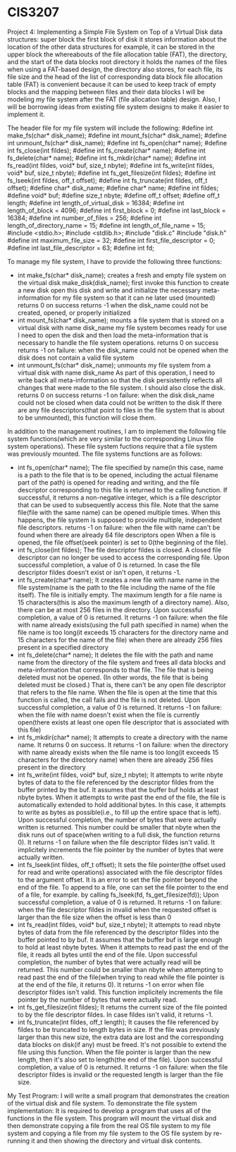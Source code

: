 # CIS3207
Project 4: Implementing a Simple File System on Top of a Virtual Disk
data structures:
super block
  the first block of disk
  it stores information about the location of the other data structures
  for example, it can be stored in the upper block the whereabouts of the file allocation table (FAT), the directory, and the  start of the data blocks
root directory
  it holds the names of the files
  when using a FAT-based design, the directory also stores, for each file, its file size and the head of the list of corresponding data block
file allocation table (FAT)
  is convenient because it can be used to keep track of empty blocks and the mapping between files and their data blocks
I will be modeling my file system after the FAT (file allocation table) design.
Also, I will be borrowing ideas from existing file system designs to make it easier to implement it.

The header file for my file system will include the following:
  #define int make_fs(char* disk_name);
  #define int mount_fs(char* disk_name);
  #define int unmount_fs(char* disk_name);
  #define int fs_open(char* name);
  #define int fs_close(int fildes);
  #define int fs_create(char* name);
  #define int fs_delete(char* name);
  #define int fs_mkdir(char* name);
  #define int fs_read(int fildes, void* buf, size_t nbyte);
  #define int fs_write(int fildes, void* buf, size_t nbyte);
  #define int fs_get_filesize(int fildes);
  #define int fs_lseek(int fildes, off_t offset);
  #define int fs_truncate(int fildes, off_t offset);
  #define char* disk_name;
  #define char* name;
  #define int fildes;
  #define void* buf;
  #define size_t nbyte;
  #define off_t offset;
  #define off_t length;
  #define int length_of_virtual_disk = 16384;
  #define int length_of_block = 4096;
  #define int first_block = 0;
  #define int last_block = 16384;
  #define int number_of_files = 256;
  #define int length_of_directory_name = 15;
  #define int length_of_file_name = 15;
  #include <stdio.h>;
  #include <stdlib.h>;
  #include "disk.c"
  #include "disk.h"
  #define int maximum_file_size = 32;
  #define int first_file_descriptor = 0;
  #define int last_file_descriptor = 63;
  #define int fd;
  
To manage my file system, I have to provide the following three functions:
- int make_fs(char* disk_name);
    creates a fresh and empty file system on the virtual disk
    make_disk(disk_name);
      first invoke this function to create a new disk
    open this disk and write and initialize the necessary meta-information for my file system so that it can ne later used (mounted)
    returns 0 on success
    returns -1 when the disk_name could not be created, opened, or properly initialized
- int mount_fs(char* disk_name);
    mounts a file system that is stored on a virtual disk with name disk_name
    my file system becomes ready for use
    I need to open the disk and then load the meta-information that is necessary to handle the file system operations.
    returns 0 on success
    returns -1 on failure:
      when the disk_name could not be opened
      when the disk does not contain a valid file system
- int unmount_fs(char* disk_name);
    unmounts my file system from a virtual disk with name disk_name
    As part of this operation, I need to write back all meta-information so that the disk persistently reflects all changes that were made to the file system.
    I should also close the disk.
    returns 0 on success
    returns -1 on failure:
      when the disk disk_name could not be closed
      when data could not be written to the disk
    If there are any file descriptors(that point to files in the file system that is about to be unmounted), this function will close them.

In addition to the management routines, I am to implement the following file system functions(which are very similar to the corresponding Linux file system operations). These file system fuctions require that a file system was previously mounted. The file systems functions are as follows:
- int fs_open(char* name);
    The file specified by name(in this case, name is a path to the file that is to be opened, including the actual filename part of the path) is opened for reading and writing, and the file descriptor corresponding to this file is returned to the calling function.
    If successful, it returns a non-negative integer, which is a file descriptor that can be used to subsequently access this file.
    Note that the same file(file with the same name) can be opened multiple times.
    When this happens, the file system is supposed to provide multiple, independent file descriptors.
    returns -1 on failure:
      when the file with name can't be found
      when there are already 64 file descriptors open
     When a file is opened, the file offset(seek pointer) is set to 0(the beginning of the file).
- int fs_close(int fildes);
    The file descriptor fildes is closed.
    A closed file descriptor can no longer be used to access the corresponding file.
    Upon successful completion, a value of 0 is returned.
    In case the file descriptor fildes doesn't exist or isn't open, it returns -1.
- int fs_create(char* name);
    It creates a new file with name name in the file system(name is the path to the file including the name of the file itself).
    The file is initially empty.
    The maximum length for a file name is 15 characters(this is also the maximum length of a directory name).
    Also, there can be at most 256 files in the directory.
    Upon successful completion, a value of 0 is returned.
    It returns -1 on failure:
      when the file with name already exists(using the full path specified in name)
      when the file name is too long(it exceeds 15 characters for the directory name and 15 characters for the name of the file)
      when there are already 256 files present in a specified directory
- int fs_delete(char* name);
    It deletes the file with the path and name name from the directory of the file system and frees all data blocks and meta-information that corresponds to that file.
    The file that is being deleted must not be opened. (In other words, the file that is being deleted must be closed.)
    That is, there can't be any open file descriptor that refers to the file name.
    When the file is open at the time that this function is called, the call fails and the file is not deleted.
    Upon successful completion, a value of 0 is returned.
    It returns -1 on failure:
      when the file with name doesn't exist
      when the file is currently open(there exists at least one open file descriptor that is associated with this file)
- int fs_mkdir(char* name);
    It attempts to create a directory with the name name.
    It returns 0 on success.
    It returns -1 on failure:
      when the directory with name already exists
      when the file name is too long(it exceeds 15 characters for the directory name)
      when there are already 256 files present in the directory
- int fs_write(int fildes, void* buf, size_t nbyte);
    It attempts to write nbyte bytes of data to the file referenced by the descriptor fildes from the buffer printed by the buf.
    It assumes that the buffer buf holds at least nbyte bytes.
    When it attempts to write past the end of the file, the file is automatically extended to hold additional bytes.
    In this case, it attempts to write as bytes as possible(i.e., to fill up the entire space that is left).
    Upon successful completion, the number of bytes that were actually written is returned.
    This number could be smaller that nbyte when the disk runs out of space(when writing to a full disk, the function returns 0).
    It returns -1 on failure when the file descriptor fildes isn't valid.
    It implicitely increments the file pointer by the number of bytes that were actually written.
- int fs_lseek(int fildes, off_t offset);
    It sets the file pointer(the offset used for read and write operations) associated with the file descriptor fildes to the argument offset.
    It is an error to set the file pointer beyond the end of the file.
    To append to a file, one can set the file pointer to the end of a file, for example. by calling fs_lseek(fd, fs_get_filesize(fd));
    Upon successful completion, a value of 0 is returned.
    It returns -1 on failure:
      when the file descriptor fildes in invalid
      when the requested offset is larger than the file size
      when the offset is less than 0
- int fs_read(int fildes, void* buf, size_t nbyte);
    It attempts to read nbyte bytes of data from the file referenced by the descriptor fildes into the buffer pointed to by buf.
    It assumes that the buffer buf is large enough to hold at least nbyte bytes.
    When it attempts to read past the end of the file, it reads all bytes until the end of the file.
    Upon successful completion, the number of bytes that were actually read will be returned.
    This number could be smaller than nbyte when attempting to read past the end of the file(when trying to read while the file pointer is at the end of the file, it returns 0).
    It returns -1 on error when file descriptor fildes isn't valid.
    This function implicitely increments the file pointer by the number of bytes that were actually read.
- int fs_get_filesize(int fildes);
    It returns the current size of the file pointed to by the file descriptor fildes.
    In case fildes isn't valid, it returns -1.
- int fs_truncate(int fildes, off_t length);
    It causes the file referenced by fildes to be truncated to length bytes in size.
    If the file was previously larger than this new size, the extra data are lost and the corresponding data blocks on disk(if any) must be freed.
    It's not possible to extend the file using this function.
    When the file pointer is larger than the new length, then it's also set to length(the end of the file).
    Upon successful completion, a value of 0 is returned.
    It returns -1 on failure: when the file descriptor fildes is invalid or the requested length is larger than the file size.

My Test Program:
I will write a small program that demonstrates the creation of the virtual disk and file system.
To demonstrate the file system implementation:
  It is required to develop a program that uses all of the functions in the file system.
This program will mount the virtual disk and then demonstrate copying a file from the real OS file system to my file system and copying a file from my file system to the OS file system by re-running it and then showing the directory and virtual disk contents.
